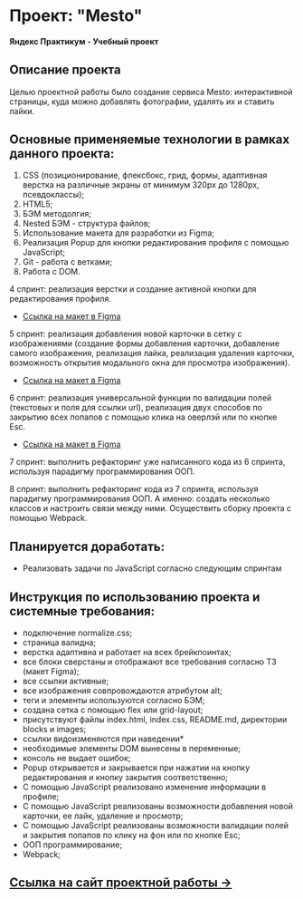 # Проект: "Mesto"
#### Яндекс Практикум - Учебный проект
## Описание проекта
Целью проектной работы было создание сервиса Mesto: интерактивной страницы, куда можно добавлять фотографии, удалять их и ставить лайки.

## Основные применяемые технологии в рамках данного проекта:
  1. CSS (позиционирование, флексбокс, грид, формы, адаптивная верстка на различные экраны от минимум 320рх до 1280рх, псевдоклассы);
  2. HTML5;
  3. БЭМ методолгия;
  4. Nested БЭМ - структура файлов;
  5. Использование макета для разработки из Figma;
  6. Реализация Popup для кнопки редактирования профиля с помощью JavaScript;
  7. Git - работа с ветками;
  8. Работа с DOM.

  4 спринт: реализация верстки и создание активной кнопки для редактирования профиля.
  * [Ссылка на макет в Figma](https://www.figma.com/file/2cn9N9jSkmxD84oJik7xL7/JavaScript.-Sprint-4?node-id=0%3A1)

  5 спринт: реализация добавления новой карточки в сетку с изображениями (создание формы добавления карточки, добавление самого изображения, реализация лайка, реализация удаления карточки, возможность открытия модального окна для просмотра изображения).
  * [Ссылка на макет в Figma](https://www.figma.com/file/bjyvbKKJN2naO0ucURl2Z0/JavaScript.-Sprint-5?node-id=0%3A1)

  6 спринт: реализация универсальной функции по валидации полей (текстовых и поля для ссылки url), реализация двух способов по закрытию всех попапов с помощью клика на оверлэй или по кнопке Esc.
  * [Ссылка на макет в Figma](https://www.figma.com/file/kRVLKwYG3d1HGLvh7JFWRT/JavaScript.-Sprint-6?node-id=0%3A1)

  7 спринт: выполнить рефакторинг уже написанного кода из 6 спринта, используя парадигму программирования ООП.

  8 спринт: выполнить рефакторинг кода из 7 спринта, используя парадигму программирования ООП. А именно: создать несколько классов и настроить связи между ними. Осуществить сборку проекта с помощью Webpack.

## Планируется доработать:
* Реализовать задачи по JavaScript согласно следующим спринтам

## Инструкция по использованию проекта и системные требования:
- подключение normalize.css;
- страница валидна;
- верстка адаптивна и работает на всех брейкпоинтах;
- все блоки сверстаны и отображают все требования согласно ТЗ (макет Figma);
- все ссылки активные;
- все изображения совпровождаются атрибутом alt;
- теги и элементы используются согласно БЭМ;
- создана сетка с помощью flex или grid-layout;
- присутствуют файлы index.html, index.css, README.md, директории blocks и images;
- ссылки видоизменяются при наведении*
- необходимые элементы DOM вынесены в переменные;
- консоль не выдает ошибок;
- Popup открывается и закрывается при нажатии на кнопку редактирования и кнопку закрытия соответственно;
- С помощью JavaScript реализовано изменение информации в профиле;
- С помощью JavaScript реализованы возможности добавления новой карточки, ее лайк, удаление и просмотр;
- С помощью JavaScript реализованы возможности валидации полей и закрытия попапов по клику на фон или по кнопке Esc;
- ООП программирование;
- Webpack;

## [Ссылка на сайт проектной работы &rarr;](https://olpom.github.io/mesto/)
